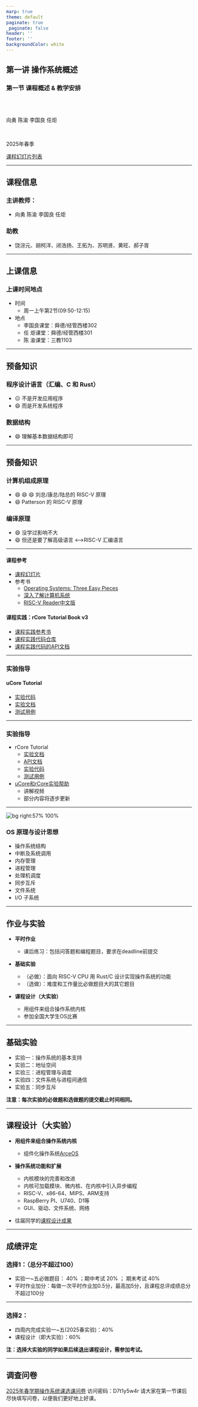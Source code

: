 ```yaml
---
marp: true
theme: default
paginate: true
_paginate: false
header: ''
footer: ''
backgroundColor: white
---
```


<!-- theme: gaia -->
<!-- _class: lead -->

## 第一讲 操作系统概述
### 第一节 课程概述 & 教学安排

<br>
<br>

向勇 陈渝 李国良 任炬 

<br>

2025年春季

[课程幻灯片列表](https://www.yuque.com/xyong-9fuoz/qczol5/oqo14u60786offgg)

---

## 课程信息

### 主讲教师：
  - 向勇 陈渝 李国良 任炬 

### 助教
  - 饶淙元、胡柯洋、闭浩扬、王拓为、苏明贤、黄旺、郝子胥

---

## 上课信息

### 上课时间地点
- 时间
  - 周一上午第2节(09:50-12:15) 
- 地点
   - 李国良课堂：舜德/经管西楼302
   - 任  炬课堂：舜德/经管西楼301
   - 陈  渝课堂：三教1103

----

## 预备知识

### 程序设计语言（汇编、C 和 Rust）
 - :confounded: 不是开发应用程序
 - :smile: 而是开发系统程序

### 数据结构
 - :smile: 理解基本数据结构即可

---

## 预备知识
### 计算机组成原理
 - :smile: :smile: :smile: 刘总/康总/陆总的 RISC-V 原理 
 - :smile: Patterson 的 RISC-V 原理

### 编译原理
 - :smile: 没学过影响不大 
 - :smile: 但还是要了解高级语言 <–>RISC-V 汇编语言


---

#### 课程参考
- [课程幻灯片](https://www.yuque.com/xyong-9fuoz/qczol5/oqo14u60786offgg)
- 参考书
  - [Operating Systems: Three Easy Pieces](https://pages.cs.wisc.edu/~remzi/OSTEP/)
  - [深入了解计算机系统](https://hansimov.gitbook.io/csapp/)
  - [RISC-V Reader中文版](http://riscvbook.com/chinese/RISC-V-Reader-Chinese-v2p1.pdf)
#### 课程实践：rCore Tutorial Book v3
-  [课程实践参考书](https://learningos.github.io/rCore-Tutorial-Book-v3/)
-  [课程实践代码仓库](https://github.com/rcore-os/rCore-Tutorial-v3)
-  [课程实践代码的API文档](https://github.com/rcore-os/rCore-Tutorial-v3#os-api-docs)

---

### 实验指导


#### uCore Tutorial

- [实验代码](https://github.com/LearningOS/uCore-Tutorial-Code-2025S/)
- [实验文档](https://learningos.github.io/uCore-Tutorial-Guide-2025S/)
- [测试用例](https://github.com/LearningOS/uCore-Tutorial-Test-2025S/)

---

### 实验指导

* rCore Tutorial
  - [实验文档](https://learningos.github.io/rCore-Tutorial-Guide-2025S/)
  - [API文档](https://github.com/LearningOS/rCore-Tutorial-Guide-2025S/#os-api-docs-of-rcore-tutorial-code-2022a) 
  - [实验代码](https://github.com/LearningOS/rCore-Tutorial-Code-2025S)
  - [测试用例](https://github.com/LearningOS/rCore-Tutorial-Test-2025S)
* [uCore和rCore实验帮助](https://www.yuque.com/xyong-9fuoz/qczol5/ztzg6v1h3v2g4zcx)
  - 讲解视频
  - 部分内容将逐步更新

---


![bg right:57% 100%](figs/ucorearch.png)


### OS 原理与设计思想

- 操作系统结构
- 中断及系统调用
- 内存管理
- 进程管理
- 处理机调度
- 同步互斥
- 文件系统
- I/O 子系统


---

## 作业与实验

* **平时作业**
  - 课后练习：包括问答题和编程题目，要求在deadline前提交

* **基础实验**
  - （必做）：面向 RISC-V CPU 用 Rust/C 设计实现操作系统的功能
  - （选做）：难度和工作量比必做题目大的其它题目

* **课程设计（大实验）**
  - 用组件来组合操作系统内核 
  - 参加全国大学生OS比赛


---
## 基础实验
* 实验一：操作系统的基本支持
* 实验二：地址空间
* 实验三：进程管理与调度
* 实验四：文件系统与进程间通信
* 实验五：同步互斥

**注意：每次实验的必做题和选做题的提交截止时间相同。**


---

## 课程设计（大实验）

* **用组件来组合操作系统内核**

  - 组件化操作系统[ArceOS](http://arceos.org/overview.html)
* **操作系统功能和扩展**
  - 内核模块的完善和改进
  - 内核可加载模块、微内核、在内核中引入异步编程
  - RISC-V、x86-64、MIPS、ARM支持
  - RaspBerry PI、U740、D1等
  - GUI、驱动、文件系统、网络
* 往届同学的[课程设计成果](https://shimo.im/docs/QTPRT8h8jyGQCqkJ)

---

## 成绩评定

### 选择1：（总分不超过100） 
  - 实验一~五必做题目： 40% ；期中考试 20% ； 期末考试 40%
  - 平时作业加分：每做一次平时作业加0.5分，最高加5分，且课程总评成绩总分不超过100分

---

### 选择2： 
  - 四周内完成实验一~五(2025春实验)：40% 
  - 课程设计（即大实验）：60%

**注：选择大实验的同学如果后续退出课程设计，需参加考试。**

---

## 调查问卷

[2025年春学期操作系统课选课问卷](http://oscourse2019.mikecrm.com/kwIY4Ti)
访问密码：D7t1y5w4r
请大家在第一节课后尽快填写问卷，以便我们更好地上好课。